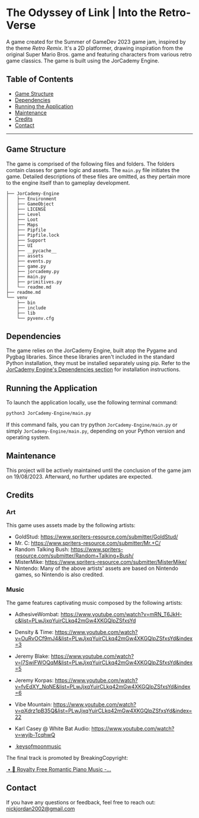 # The Odyssey of Link | Into the Retro-Verse

A game created for the Summer of GameDev 2023 game jam, inspired by the theme _Retro Remix_. It's a 2D platformer, drawing inspiration from the original Super Mario Bros. game and featuring characters from various retro game classics. The game is built using the JorCademy Engine.

## Table of Contents
- [Game Structure](#game-structure)
- [Dependencies](#dependencies)
- [Running the Application](#running-the-application)
- [Maintenance](#maintenance)
- [Credits](#credits)
- [Contact](#contact)

---

## Game Structure
The game is comprised of the following files and folders. The folders contain classes for game logic and assets. The `main.py` file initiates the game. Detailed descriptions of these files are omitted, as they pertain more to the engine itself than to gameplay development.


```
├── JorCademy-Engine
│   ├── Environment
│   ├── GameObject
│   ├── LICENSE
│   ├── Level
│   ├── Loot
│   ├── Maps
│   ├── Pipfile
│   ├── Pipfile.lock
│   ├── Support
│   ├── UI
│   ├── __pycache__
│   ├── assets
│   ├── events.py
│   ├── game.py
│   ├── jorcademy.py
│   ├── main.py
│   ├── primitives.py
│   └── readme.md
├── readme.md
└── venv
    ├── bin
    ├── include
    ├── lib
    └── pyvenv.cfg
```

## Dependencies
The game relies on the JorCademy Engine, built atop the Pygame and Pygbag libraries. Since these libraries aren't included in the standard Python installation, they must be installed separately using pip. Refer to the [JorCademy Engine's Dependencies section](JorCademy-Engine/readme.md#dependencies) for installation instructions.

## Running the Application
To launch the application locally, use the following terminal command:

```bash
python3 JorCademy-Engine/main.py
```
If this command fails, you can try python `JorCademy-Engine/main.py` or simply `JorCademy-Engine/main.py`, depending on your Python version and operating system.

## Maintenance
This project will be actively maintained until the conclusion of the game jam on 19/08/2023. Afterward, no further updates are expected.

## Credits

### Art
This game uses assets made by the following artists:
- GoldStud: https://www.spriters-resource.com/submitter/GoldStud/
- Mr. C: https://www.spriters-resource.com/submitter/Mr.+C/
- Random Talking Bush: https://www.spriters-resource.com/submitter/Random+Talking+Bush/
- MisterMike: https://www.spriters-resource.com/submitter/MisterMike/
- Nintendo: Many of the above artists' assets are based on Nintendo games, so Nintendo is also credited.

### Music
The game features captivating music composed by the following artists:
- AdhesiveWombat: https://www.youtube.com/watch?v=mRN_T6JkH-c&list=PLwJjxqYuirCLkq42mGw4XKGQlpZSfxsYd
- Density & Time: https://www.youtube.com/watch?v=OuRvOCf9mJ4&list=PLwJjxqYuirCLkq42mGw4XKGQlpZSfxsYd&index=3
- Jeremy Blake: https://www.youtube.com/watch?v=l7SwiFWOQqM&list=PLwJjxqYuirCLkq42mGw4XKGQlpZSfxsYd&index=5
- Jeremy Korpas: https://www.youtube.com/watch?v=fvEdXY_NqNE&list=PLwJjxqYuirCLkq42mGw4XKGQlpZSfxsYd&index=6
- Vibe Mountain: https://www.youtube.com/watch?v=pXdrz1pB35Q&list=PLwJjxqYuirCLkq42mGw4XKGQlpZSfxsYd&index=22
- Karl Casey @ White Bat Audio: https://www.youtube.com/watch?v=wyjb-TcqhwQ

- [ keysofmoonmusic](https://www.youtube.com/c/KeysofMoonMusic)

The final track is promoted by BreakingCopyright:

[ • 💌 Royalty Free Romantic Piano Music -...](https://www.youtube.com/watch?v=3S8CXHs2yyo&t=0s)

## Contact
If you have any questions or feedback, feel free to reach out: nickjordan2002@gmail.com
